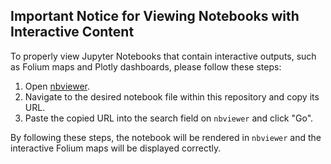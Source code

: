 ## Important Notice for Viewing Notebooks with Interactive Content

To properly view Jupyter Notebooks that contain interactive outputs, such as Folium maps and Plotly dashboards, please follow these steps:

1. Open [nbviewer](https://nbviewer.jupyter.org/).
2. Navigate to the desired notebook file within this repository and copy its URL.
3. Paste the copied URL into the search field on `nbviewer` and click "Go".

By following these steps, the notebook will be rendered in `nbviewer` and the interactive Folium maps will be displayed correctly.
